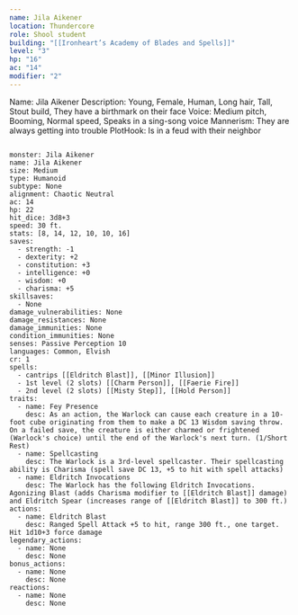```yaml
---
name: Jila Aikener
location: Thundercore
role: Shool student
building: "[[Ironheart’s Academy of Blades and Spells]]"
level: "3"
hp: "16"
ac: "14"
modifier: "2"
---
```



Name: Jila Aikener
Description: Young, Female, Human, Long hair, Tall, Stout build, They have a birthmark on their face
Voice: Medium pitch, Booming, Normal speed, Speaks in a sing-song voice
Mannerism: They are always getting into trouble
PlotHook: Is in a feud with their neighbor


```statblock

monster: Jila Aikener
name: Jila Aikener
size: Medium
type: Humanoid
subtype: None
alignment: Chaotic Neutral
ac: 14
hp: 22
hit_dice: 3d8+3
speed: 30 ft.
stats: [8, 14, 12, 10, 10, 16]
saves:
  - strength: -1
  - dexterity: +2
  - constitution: +3
  - intelligence: +0
  - wisdom: +0
  - charisma: +5
skillsaves:
  - None
damage_vulnerabilities: None
damage_resistances: None
damage_immunities: None
condition_immunities: None
senses: Passive Perception 10
languages: Common, Elvish
cr: 1
spells:
  - cantrips [[Eldritch Blast]], [[Minor Illusion]]
  - 1st level (2 slots) [[Charm Person]], [[Faerie Fire]]
  - 2nd level (2 slots) [[Misty Step]], [[Hold Person]]
traits:
  - name: Fey Presence
    desc: As an action, the Warlock can cause each creature in a 10-foot cube originating from them to make a DC 13 Wisdom saving throw. On a failed save, the creature is either charmed or frightened (Warlock's choice) until the end of the Warlock's next turn. (1/Short Rest)
  - name: Spellcasting
    desc: The Warlock is a 3rd-level spellcaster. Their spellcasting ability is Charisma (spell save DC 13, +5 to hit with spell attacks)
  - name: Eldritch Invocations
    desc: The Warlock has the following Eldritch Invocations. Agonizing Blast (adds Charisma modifier to [[Eldritch Blast]] damage) and Eldritch Spear (increases range of [[Eldritch Blast]] to 300 ft.)
actions:
  - name: Eldritch Blast
    desc: Ranged Spell Attack +5 to hit, range 300 ft., one target. Hit 1d10+3 force damage
legendary_actions:
  - name: None
    desc: None
bonus_actions:
  - name: None
    desc: None
reactions:
  - name: None
    desc: None
```
